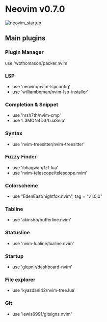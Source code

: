 # Neovim v0.7.0
![neovim_startup](https://user-images.githubusercontent.com/16230069/163686576-0f9ca977-037a-489a-b039-3172802cd719.png)

## Main plugins

### Plugin Manager
use 'wbthomason/packer.nvim'

### LSP
- use 'neovim/nvim-lspconfig'
- use 'williamboman/nvim-lsp-installer'


### Completion & Snippet
- use 'hrsh7th/nvim-cmp'
- use 'L3MON4D3/LuaSnip'

### Syntax
- use 'nvim-treesitter/nvim-treesitter'

### Fuzzy Finder
- use 'ibhagwan/fzf-lua'
- use 'nvim-telescope/telescope.nvim'

### Colorscheme
- use "EdenEast/nightfox.nvim", tag = "v1.0.0"

### Tabline
- use 'akinsho/bufferline.nvim'

### Statusline
- use 'nvim-lualine/lualine.nvim'

### Startup
- use 'glepnir/dashboard-nvim'

### File explorer
- use 'kyazdani42/nvim-tree.lua'

### Git
- use 'lewis6991/gitsigns.nvim'
